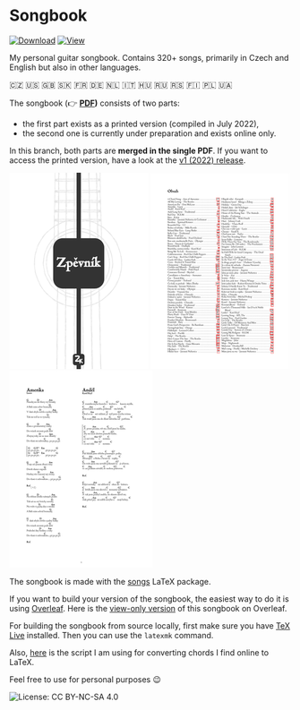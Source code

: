 # Songbook

[![Download](https://img.shields.io/badge/Download-PDF-00665C)](https://github.com/kasnerz/songbook/raw/master/songbook.pdf) [![View](https://img.shields.io/badge/View-Overleaf-138A07)](https://www.overleaf.com/read/vhgxgnvpfyqv#86a034)

My personal guitar songbook. Contains 320+ songs, primarily in Czech and English but also in other languages.

:czech_republic: :us: :uk: :slovakia: :fr: :de: :netherlands: :it: :hungary: :ru: :serbia: :finland: :poland: :ukraine:

The songbook (👉️ **[PDF](https://github.com/kasnerz/songbook/raw/master/songbook.pdf))** consists of two parts: 
- the first part exists as a printed version (compiled in July 2022),
- the second one is currently under preparation and exists online only.

In this branch, both parts are **merged in the single PDF**. If you want to access the printed version, have a look at the [v1 (2022) release](https://github.com/kasnerz/songbook/releases/tag/version-1).


![cover](img/cover.png) ![index](img/index.png) ![index](img/page.png)

The songbook is made with the [songs](http://songs.sourceforge.net) LaTeX package. 

If you want to build your version of the songbook, the easiest way to do it is using [Overleaf](https://www.overleaf.com/). Here is the [view-only version](https://www.overleaf.com/read/vhgxgnvpfyqv#86a034) of this songbook on Overleaf.

For building the songbook from source locally, first make sure you have [TeX Live](https://www.tug.org/texlive/) installed. Then you can use the `latexmk` command.


Also, [here](https://github.com/kasnerz/chords2latex) is the script I am using for converting chords I find online to LaTeX.


Feel free to use for personal purposes :wink:

![License: CC BY-NC-SA 4.0](https://licensebuttons.net/l/by-nc-sa/4.0/80x15.png)

